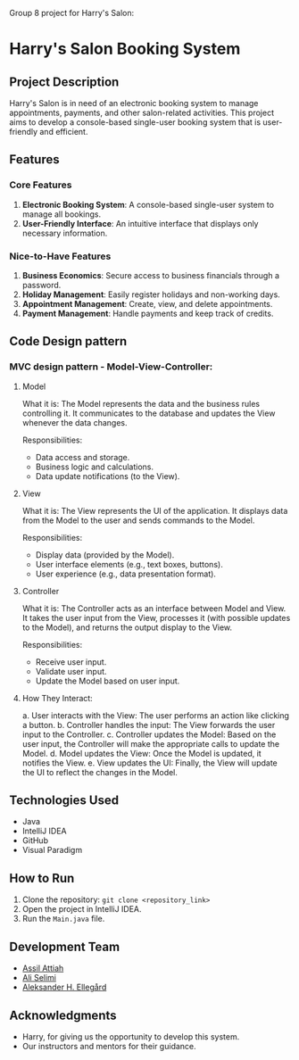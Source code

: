 Group 8 project for Harry's Salon:

# Harry's Salon Booking System

## Project Description

Harry's Salon is in need of an electronic booking system to manage appointments, payments, and other salon-related activities. This project aims to develop a console-based single-user booking system that is user-friendly and efficient.

## Features

### Core Features

1. **Electronic Booking System**: A console-based single-user system to manage all bookings.
2. **User-Friendly Interface**: An intuitive interface that displays only necessary information.

### Nice-to-Have Features

1. **Business Economics**: Secure access to business financials through a password.
2. **Holiday Management**: Easily register holidays and non-working days.
3. **Appointment Management**: Create, view, and delete appointments.
4. **Payment Management**: Handle payments and keep track of credits.

## Code Design pattern

### MVC design pattern - Model-View-Controller: 
1. Model

    What it is:
       The Model represents the data and the business rules controlling it.
       It communicates to the database and updates the View whenever the data changes.
   
    Responsibilities:
      - Data access and storage.
      - Business logic and calculations.
      - Data update notifications (to the View).
3. View

    What it is:
       The View represents the UI of the application.
       It displays data from the Model to the user and sends commands to the Model.
   
    Responsibilities:
      - Display data (provided by the Model).
      - User interface elements (e.g., text boxes, buttons).
      - User experience (e.g., data presentation format).
        
5. Controller
   
    What it is:
       The Controller acts as an interface between Model and View.
       It takes the user input from the View, processes it (with possible updates to the Model), and returns the output display      to the View.

    Responsibilities:
      - Receive user input.
      - Validate user input.
      - Update the Model based on user input.

7. How They Interact:

      a. User interacts with the View: The user performs an action like clicking a button.
      b. Controller handles the input: The View forwards the user input to the Controller.
      c. Controller updates the Model: Based on the user input, the Controller will make the appropriate calls to update the Model.
      d. Model updates the View: Once the Model is updated, it notifies the View.
      e. View updates the UI: Finally, the View will update the UI to reflect the changes in the Model.

## Technologies Used

- Java
- IntelliJ IDEA
- GitHub
- Visual Paradigm

## How to Run

1. Clone the repository: `git clone <repository_link>`
2. Open the project in IntelliJ IDEA.
3. Run the `Main.java` file.

## Development Team

- [Assil Attiah](https://github.com/AssilAttiah)
- [Ali Selimi](https://github.com/AliSelimi)
- [Aleksander H. Ellegård](https://github.com/AlekOmOm)

## Acknowledgments

- Harry, for giving us the opportunity to develop this system.
- Our instructors and mentors for their guidance.
